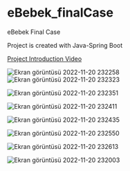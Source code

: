 # eBebek_finalCase
eBebek Final Case

Project is created with Java-Spring Boot

[Project Introduction Video](https://www.loom.com/share/1e92026f07f343ee92c40fa5c1f3745a)

![Ekran görüntüsü 2022-11-20 232258](https://user-images.githubusercontent.com/56073855/202924818-b9365cb7-4daf-4814-9900-423470e132ec.png)
![Ekran görüntüsü 2022-11-20 232323](https://user-images.githubusercontent.com/56073855/202924827-60a4c788-9655-4584-b16a-34df358b0ff1.png)

![Ekran görüntüsü 2022-11-20 232351](https://user-images.githubusercontent.com/56073855/202924828-835bf73e-c7ce-4669-9676-fd290df4d53a.png)

![Ekran görüntüsü 2022-11-20 232411](https://user-images.githubusercontent.com/56073855/202924831-c3fcd66f-a202-4ac5-9015-9ce9bcd376c5.png)

![Ekran görüntüsü 2022-11-20 232435](https://user-images.githubusercontent.com/56073855/202924836-d5bba6e6-8d7e-4da6-9612-9ea6e51453d0.png)

![Ekran görüntüsü 2022-11-20 232550](https://user-images.githubusercontent.com/56073855/202924853-4dc99c7d-ecb9-422d-a259-2dfe73195093.png)

![Ekran görüntüsü 2022-11-20 232613](https://user-images.githubusercontent.com/56073855/202924856-952daef0-373d-4960-8c74-aeb9104d1e46.png)

![Ekran görüntüsü 2022-11-20 232003](https://user-images.githubusercontent.com/56073855/202924844-9ed1da40-4fd6-44fd-84d3-7abfacda2de0.png)




